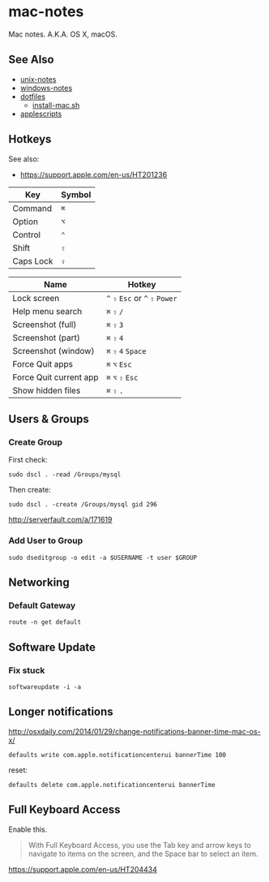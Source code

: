 # mac-notes
Mac notes. A.K.A. OS X, macOS.

## See Also
* [unix-notes][unix-notes]
* [windows-notes][windows-notes]
* [dotfiles](https://github.com/AndersDJohnson/dotfiles)
  * [install-mac.sh](https://github.com/AndersDJohnson/dotfiles/blob/master/install-mac.sh)
* [applescripts](https://github.com/AndersDJohnson/applescripts)

## Hotkeys

See also:
* https://support.apple.com/en-us/HT201236

Key | Symbol
--- | ---
Command | `⌘`
Option | `⌥`
Control | `⌃`
Shift | `⇧`
Caps Lock | `⇪`

Name | Hotkey
--- | ---
Lock screen | `^` `⇧` `Esc` or `^` `⇧` `Power`
Help menu search | `⌘` `⇧` `/`
Screenshot (full) | `⌘` `⇧` `3`
Screenshot (part) | `⌘` `⇧` `4`
Screenshot (window) | `⌘` `⇧` `4` `Space`
Force Quit apps | `⌘` `⌥` `Esc`
Force Quit current app | `⌘` `⌥` `⇧` `Esc`
Show hidden files | `⌘` `⇧` `.`

## Users & Groups

### Create Group

First check:
```
sudo dscl . -read /Groups/mysql
```

Then create:
```
sudo dscl . -create /Groups/mysql gid 296
```

http://serverfault.com/a/171619

### Add User to Group
```
sudo dseditgroup -o edit -a $USERNAME -t user $GROUP
```

[unix-notes]: https://github.com/AndersDJohnson/unix-notes
[windows-notes]: https://github.com/AndersDJohnson/windows-notes

## Networking

### Default Gateway
```
route -n get default
```

## Software Update

### Fix stuck
```
softwareupdate -i -a
```

## Longer notifications

http://osxdaily.com/2014/01/29/change-notifications-banner-time-mac-os-x/

```
defaults write com.apple.notificationcenterui bannerTime 100
```

reset:
```
defaults delete com.apple.notificationcenterui bannerTime
```

## Full Keyboard Access

Enable this.

> With Full Keyboard Access, you use the Tab key and arrow keys to navigate to items on the screen, and the Space bar to select an item.

https://support.apple.com/en-us/HT204434
